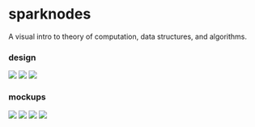 # sparknodes
A visual intro to theory of computation, data structures, and algorithms.

### design
<img src="https://github.com/wafffly/sparknodes/blob/master/design/sparknodes-brand-colours.png?raw=true">

<img src="https://github.com/wafffly/sparknodes/blob/master/design/sparknodes-brand-layout.png?raw=true">

<img src="https://github.com/wafffly/sparknodes/blob/master/design/sparknodes-brand-codesample.png?raw=true">

### mockups
<img src="https://github.com/wafffly/sparknodes/blob/master/design/sparknodes-screen-landing.png?raw=true">

<img src="https://github.com/wafffly/sparknodes/blob/master/design/sparknodes-screen-modules.png?raw=true">

<img src="https://github.com/wafffly/sparknodes/blob/master/design/sparknodes-screen-linkedlists-one.png?raw=true">

<img src="https://github.com/wafffly/sparknodes/blob/master/design/sparknodes-screen-linkedlists-two.png?raw=true">
